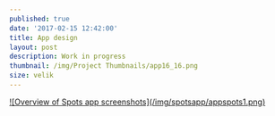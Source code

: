 ```yaml
---
published: true
date: '2017-02-15 12:42:00'
title: App design
layout: post
description: Work in progress
thumbnail: /img/Project Thumbnails/app16_16.png
size: velik
---
```


<a href="/img/spletnastran/P1.png" class="fluidbox">
![Overview of Spots app screenshots](/img/spotsapp/appspots1.png)
</a>

